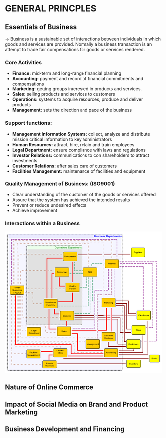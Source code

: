 # GENERAL PRINCPLES

## Essentials of Business

-> Business is a sustainable set of interactions between individuals in which goods and services are provided. Normally a business transaction is an attempt to trade fair compensations for goods or services rendered.

### Core Activities

* **Finance:** mid-term and long-range financial planning 
* **Accounting:** payment and record of financial commitments and compensations
* **Marketing:** getting groups interested in products and services. 
* **Sales:** selling products and services to customers
* **Operations:** systems to acquire resources, produce and deliver products
* **Management:** sets the direction and pace of the business

### Support functions:

* **Management Information Systems:** collect, analyze and distribute mission critical information to key administrators
* **Human Resources:** attract, hire, retain and train employees
* **Legal Department:** ensure compliance with laws and regulations
* **Investor Relations:** communications to con shareholders to attract investments
* **Customer Relations:** after sales care of customers
* **Facilities Management:** maintenance of facilities and equipment  

### Quality Management of Business: (ISO9001)

* Clear understanding of the customer of the goods or services offered
* Assure that the system has achieved the intended results
* Prevent or reduce undesired effects
* Achieve improvement

### Interactions within a Business

![Business Depts](images/businessdepts.png)

## Nature of Online Commerce

## Impact of Social Media on Brand and Product Marketing

## Business Development and Financing
